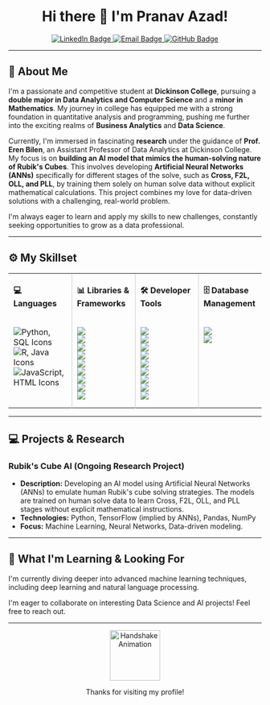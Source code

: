 <h1 align="center">Hi there 👋 I'm Pranav Azad!</h1>

<p align="center">
  <a href="https://www.linkedin.com/in/pranavazad/" target="_blank">
    <img src="https://img.shields.io/badge/LinkedIn-0077B5?style=for-the-badge&logo=linkedin&logoColor=white" alt="LinkedIn Badge"/>
  </a>
  <a href="mailto:pranavazad1215@gmail.com">
    <img src="https://img.shields.io/badge/Email-D14836?style=for-the-badge&logo=gmail&logoColor=white" alt="Email Badge"/>
  </a>
  <a href="https://github.com/Cubin1215">
    <img src="https://img.shields.io/badge/GitHub-181717?style=for-the-badge&logo=github&logoColor=white" alt="GitHub Badge"/>
  </a>
</p>

---

## 👋 About Me

I'm a passionate and competitive student at **Dickinson College**, pursuing a **double major in Data Analytics and Computer Science** and a **minor in Mathematics**. My journey in college has equipped me with a strong foundation in quantitative analysis and programming, pushing me further into the exciting realms of **Business Analytics** and **Data Science**.

Currently, I'm immersed in fascinating **research** under the guidance of **Prof. Eren Bilen**, an Assistant Professor of Data Analytics at Dickinson College. My focus is on **building an AI model that mimics the human-solving nature of Rubik's Cubes**. This involves developing **Artificial Neural Networks (ANNs)** specifically for different stages of the solve, such as **Cross, F2L, OLL, and PLL**, by training them solely on human solve data without explicit mathematical calculations. This project combines my love for data-driven solutions with a challenging, real-world problem.

I'm always eager to learn and apply my skills to new challenges, constantly seeking opportunities to grow as a data professional.

---

## ⚙️ My Skillset

<div align="center">
  <table>
    <tr>
      <th style="padding: 0 10px; text-align: left; width: 25%;"><h4>💻 Languages</h4></th>
      <th style="border-left: 1px solid #ccc; padding: 0 10px; text-align: left; width: 25%;"><h4>📊 Libraries & Frameworks</h4></th>
      <th style="border-left: 1px solid #ccc; padding: 0 10px; text-align: left; width: 25%;"><h4>🛠️ Developer Tools</h4></th>
      <th style="border-left: 1px solid #ccc; padding: 0 10px; text-align: left; width: 25%;"><h4>🗄️ Database Management</h4></th>
    </tr>
    <tr>
      <td style="border-right: 1px solid #ccc; padding: 0 10px; vertical-align: top;">
        <p align="left">
          <img src="https://skillicons.dev/icons?i=py,sqlite&theme=light" alt="Python, SQL Icons"/><br>
          <img src="https://skillicons.dev/icons?i=r,java&theme=light" alt="R, Java Icons"/><br>
          <img src="https://skillicons.dev/icons?i=js,html&theme=light" alt="JavaScript, HTML Icons"/>
        </p>
      </td>
      <td style="border-right: 1px solid #ccc; padding: 0 10px; vertical-align: top;">
        <p align="left">
          <img src="https://img.shields.io/badge/Pandas-150458?style=for-the-badge&logo=pandas&logoColor=white"/> <br>
          <img src="https://img.shields.io/badge/Numpy-013243?style=for-the-badge&logo=numpy&logoColor=white"/> <br>
          <img src="https://img.shields.io/badge/Seaborn-000080?style=for-the-badge&logo=seaborn&logoColor=white"/> <br>
          <img src="https://img.shields.io/badge/Matplotlib-003366?style=for-the-badge&logo=matplotlib&logoColor=white"/> <br>
          <img src="https://img.shields.io/badge/Tkinter-3776AB?style=for-the-badge&logo=python&logoColor=white"/> <br>
          <img src="https://img.shields.io/badge/PyTorch-EE4C2C?style=for-the-badge&logo=pytorch&logoColor=white"/> <br>
          <img src="https://img.shields.io/badge/Scikit--Learn-F7931E?style=for-the-badge&logo=scikitlearn&logoColor=white"/> <br>
          <img src="https://img.shields.io/badge/Playwright-4A4A4A?style=for-the-badge&logo=playwright&logoColor=white"/> <br>
          <img src="https://img.shields.io/badge/TensorFlow-FF6F00?style=for-the-badge&logo=tensorflow&logoColor=white"/> <br>
        </p>
      </td>
      <td style="border-right: 1px solid #ccc; padding: 0 10px; vertical-align: top;">
        <p align="left">
          <img src="https://img.shields.io/badge/Microsoft_Excel-217346?style=for-the-badge&logo=microsoftexcel&logoColor=white"/> <br>
          <img src="https://img.shields.io/badge/Tableau-E97627?style=for-the-badge&logo=tableau&logoColor=white"/> <br>
          <img src="https://img.shields.io/badge/Power_BI-F2C811?style=for-the-badge&logo=powerbi&logoColor=white"/> <br>
          <img src="https://img.shields.io/badge/Docker-2496ED?style=for-the-badge&logo=docker&logoColor=white"/> <br>
          <img src="https://img.shields.io/badge/Jupyter_Notebook-F37626?style=for-the-badge&logo=jupyter&logoColor=white"/> <br>
          <img src="https://img.shields.io/badge/Linux-FCC624?style=for-the-badge&logo=linux&logoColor=white"/> <br>
          <img src="https://img.shields.io/badge/Git-F05032?style=for-the-badge&logo=git&logoColor=white"/> <br>
          <img src="https://img.shields.io/badge/VS_Code-007ACC?style=for-the-badge&logo=visualstudiocode&logoColor=white"/> <br>
          <img src="https://img.shields.io/badge/PyCharm-009688?style=for-the-badge&logo=pycharm&logoColor=white"/> <br>
        </p>
      </td>
      <td style="padding: 0 10px; vertical-align: top;">
        <p align="left">
          <img src="https://img.shields.io/badge/MySQL-4479A1?style=for-the-badge&logo=mysql&logoColor=white"/> <br>
          <img src="https://img.shields.io/badge/PostgreSQL-316192?style=for-the-badge&logo=postgresql&logoColor=white"/> <br>
        </p>
      </td>
    </tr>
  </table>
</div>

---

## 💻 Projects & Research

### Rubik's Cube AI (Ongoing Research Project)
* **Description:** Developing an AI model using Artificial Neural Networks (ANNs) to emulate human Rubik's cube solving strategies. The models are trained on human solve data to learn Cross, F2L, OLL, and PLL stages without explicit mathematical instructions.
* **Technologies:** Python, TensorFlow (implied by ANNs), Pandas, NumPy
* **Focus:** Machine Learning, Neural Networks, Data-driven modeling.


---

## 🌱 What I'm Learning & Looking For

I'm currently diving deeper into advanced machine learning techniques, including deep learning and natural language processing.

I'm eager to collaborate on interesting Data Science and AI projects! Feel free to reach out.

---

<p align="center">
  <img src="https://raw.githubusercontent.com/rahuldkjain/github-profile-readme-generator/main/src/images/handshake.gif" alt="Handshake Animation" width="100"/>
</p>
<p align="center">
  Thanks for visiting my profile!
</p>

